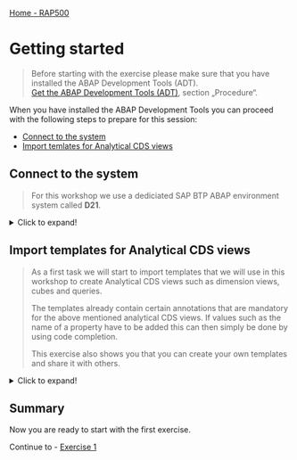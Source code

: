 [Home - RAP500](../../README.md#exercises)

# Getting started

> Before starting with the exercise please make sure that you have installed the ABAP Development Tools (ADT).   
> [Get the ABAP Development Tools (ADT)](https://tools.hana.ondemand.com/#abap), section „Procedure“.

When you have installed the ABAP Development Tools you can proceed with the following steps to prepare for this session:

- [Connect to the system](#connect-to-the-system)
- [Import temlates for Analytical CDS views](#import-temlates-for-analytical-cds-views) 

## Connect to the system

> For this workshop we use a dediciated SAP BTP ABAP environment system called **D21**.

<details>
  <summary>Click to expand!</summary>

1. Start the ABAP Development Tools (aka ABAP in Eclipse)

2. Select a directory as workspace. Click **Launch**

 ![Select directory](images/0010.png)

3. Close the Welcome screen

  ![Close Welcome screen](images/0020.png)

4. Check the perspective. If the perspective is still the *Java perspective*, then ...

  ![Java perspective](images/0030.png)

5. Open ABAP perspective (if needed)

  - Click on the **Open perspective** button
  - Select **ABAP**
  - Click **Open**

   ![OpenABAP perspective](images/0040.png)

6. Click **File > New > ABAP Cloud Project** to open a new ABAP Cloud project.

   ![OpenABAP perspective](images/0050.png)

7. Choose the option **Service Key** and then click **Next** .

   ![System connection options](images/0060.png)

   > **Please note**  
   > For this workshop we have provided you the dedicated SAP BTP, ABAP Environment system - **D21**. 
   > Logon to the system using the credentials (email adress and password) that you use to logon to the SAP BTP Platform.

8. Enter the **Service Key** and press **Next**.

   > **Please note**  
   > The Service Key has been provided to you by the trainer through your mission in the *SAP Discovery Center* .

   ![Service Connection using a Service Key](images/0070.png)
    
9. Press the button **Open Logon Page in Browser** 

   ![Open Logon Page in Browser](images/0080.png)
  
   
10. A new browser window will open. Enter the credentials that have been provided to you by the trainer (email address **sap_rap_workshop+0###@sap.com** and password). 
  
    Make sure that you choose the Identity Provider (IdP) **teched20.accounts.com**

    ![Logon screen](images/0090.png)

11. You should see a page like the following (

   ![Logon succeeded](images/0095.png)

12. Navigate back to your Eclipse

13. Press **Next**

    ![Service instance connection details](images/0097.png)

14. You can keep the default project name unchanged and click **Finish**

    ![Project name](images/0098.png)

15. Your ABAP Cloud Project should now look like follows

    ![Project name](images/0099.png)

[^Top of page](README.md) 

</details>

## Import templates for Analytical CDS views 

> As a first task we will start to import templates that we will use in this workshop to create Analytical CDS views such as dimension views, cubes and queries.  
> 
> The templates already contain certain annotations that are mandatory for the above mentioned analytical CDS views. If values such as the name of a property have to be added this can then simply be done by using code completion.  
> 
> This exercise also shows you that you can create your own templates and share it with others.  

<details>
  <summary>Click to expand!</summary>

1. Click on the following link to display the file **analytical_templates.xml**.  

   [Link to the file analytical_templates.xml](https://raw.githubusercontent.com/SAP-samples/abap-platform-rap-workshops/main/rap5xx/rap500/sources/analytical_templates.xml)

2. Right-click on the browser window and save the content as an xml-file called **analytical_templates.xml**.

   > **Hint for Mac Users**   
   > For Mac users it seems only to be possible to save browser content as **.txt** files.  
   > You thus have to rename the file after you have downloaded it and replace the extension **.txt** with the extension **.xml**.  
   
   ![Download as XML](images/0110.png)

2. Open ADT if you have closed it

3. In the menu choose **Window --> Preferences**

    ![Preferences dialogue](images/0120.png)

4. In the Templates dialogue choose **Import**

   ![Import analytical templates - 1](images/0130.png)

6. Select the XML file **analytical_templates.xml** that you have created in *Step 1*.

   > **Please note**  
   > The Import-Dialog only allows to select files having the extension **.xml**. When you have downloaded the file in *Step 1* using a different file extension you have first to rename your file so that it gets the extension **.xml**.

   ![Select downloaded XML](images/0135.png)
   
7. You will see that three new templates have been imported that we will use in the following exercise.

   Press **Apply & Close**

   ![Imported analytical templates](images/0140.png)

</details>

## Summary

Now you are ready to start with the first exercise.

Continue to - [Exercise 1](../ex1/README.md)
